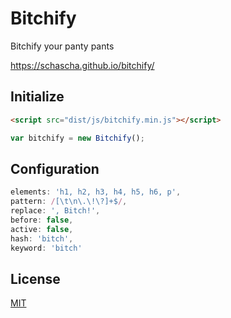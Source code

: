 # Bitchify

Bitchify your panty pants

https://schascha.github.io/bitchify/

## Initialize

```html
<script src="dist/js/bitchify.min.js"></script>
```

```javascript
var bitchify = new Bitchify();
```

## Configuration

```javascript
elements: 'h1, h2, h3, h4, h5, h6, p',
pattern: /[\t\n\.\!\?]+$/,
replace: ', Bitch!',
before: false,
active: false,
hash: 'bitch',
keyword: 'bitch'
```

## License

[MIT](./LICENSE)
